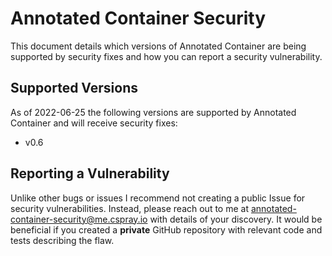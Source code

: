 # Annotated Container Security

This document details which versions of Annotated Container are being supported by security fixes and how you can report a security vulnerability.

## Supported Versions

As of 2022-06-25 the following versions are supported by Annotated Container and will receive security fixes:

- v0.6

## Reporting a Vulnerability

Unlike other bugs or issues I recommend not creating a public Issue for security vulnerabilities. Instead, please reach out to me at [annotated-container-security@me.cspray.io](annotated-container-security@me.cspray.io) with details of your discovery. It would be beneficial if you created a **private** GitHub repository with relevant code and tests describing the flaw.